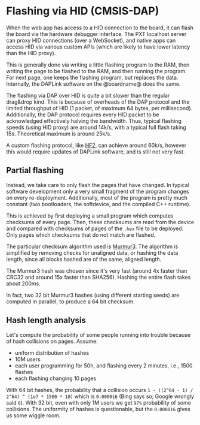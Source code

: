 # Flashing via HID (CMSIS-DAP)

When the web app has access to a HID connection to the board, it can flash
the board via the hardware debugger interface.
The PXT localhost server can proxy HID connections (over a WebSocket),
and native apps can access HID via various custom APIs (which are
likely to have lower latency than the HID proxy).

This is generally done via
writing a little flashing program to the RAM, then writing the page to be
flashed to the RAM, and then running the program. For next page, one keeps
the flashing program, but replaces the data. Internally, the DAPLink
software on the @boardname@ does the same.

The flashing via DAP over HID is quite a bit slower than the regular
drag&drop kind. This is because of overheads of the DAP protocol
and the limited throughput of HID (1 packet, of maximum 64 bytes, per millisecond).
Additionally, the DAP protocol requires every HID packet to be acknowledged
effectively halving the bandwidth.
Thus, typical flashing speeds (using HID proxy) are around 14k/s, with a typical
full flash taking 15s. Theoretical maximum is around 25k/s.

A custom flashing protocol, like [HF2](https://github.com/Microsoft/uf2/blob/master/hf2.md),
can achieve around 60k/s, however this would require updates of DAPLink software,
and is still not very fast.

## Partial flashing

Instead, we take care to only flash the pages that have changed.
In typical software development only a very small fragment of the program 
changes on every re-deployment. Additionally, most of the program is pretty
much constant (two bootloaders, the softdevice, and the compiled C++ runtime).

This is achieved by first deploying a small program which computes
checksums of every page. Then, these checksums are read from the device
and compared with checksums of pages of the `.hex` file to be deployed.
Only pages which checksums that do not match are flashed.

The particular checksum algorithm used is [Murmur3](https://en.wikipedia.org/wiki/MurmurHash#MurmurHash3).
The algorithm is simplified by removing checks for unaligned data, or hashing
the data length, since all blocks hashed are of the same, aligned length.

The Murmur3 hash was chosen since it's very fast (around 4x faster than CRC32 and around 
15x faster than SHA256). Hashing the entire flash takes about 200ms.

In fact, two 32 bit Murmur3 hashes (using different starting seeds) are computed in 
parallel, to produce a 64 bit checksum.

## Hash length analysis

Let's compute the probability of some people running into trouble because
of hash collisions on pages. Assume:
* uniform distribution of hashes
* 10M users
* each user programming for 50h, and flashing every 2 minutes, i.e., 1500 flashes
* each flashing changing 10 pages

With 64 bit hashes, the probability that a collision occurs
`1 - ((2^64 - 1) / 2^64) ^ (1e7 * 1500 * 10)` which is `0.000016`
(Bing says so; Google wrongly said `0`).
With 32 bit, even with only 1M users we get `97%` probability of some collisions.
The uniformity of hashes is questionable, but the `0.000016`
gives us some wiggle room.
